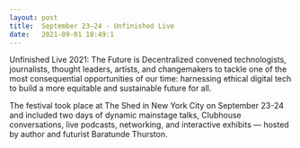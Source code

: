 ```yaml
---
layout: post
title:  September 23–24 - Unfinished Live
date:   2021-09-01 18:49:1
---
```

Unfinished Live 2021: The Future is Decentralized convened technologists, journalists, thought leaders, artists, and changemakers to tackle one of the most consequential opportunities of our time: harnessing ethical digital tech to build a more equitable and sustainable future for all.

The festival took place at The Shed in New York City on September 23-24 and included two days of dynamic mainstage talks, Clubhouse conversations, live podcasts, networking, and interactive exhibits — hosted by author and futurist Baratunde Thurston.


